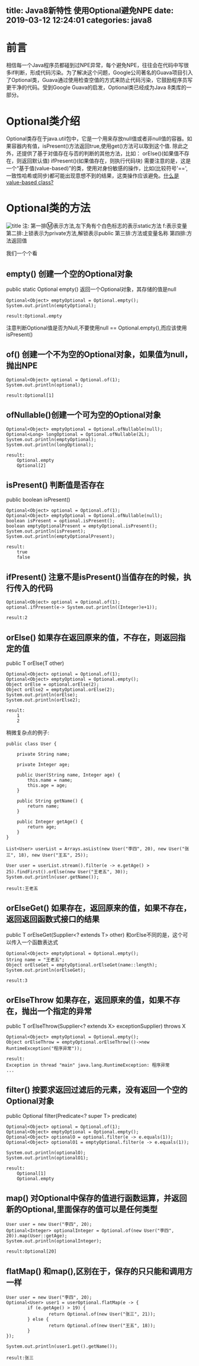 title: Java8新特性 使用Optional避免NPE
date: 2019-03-12 12:24:01
categories: java8
---
# 前言
相信每一个Java程序员都碰到过NPE异常，每个避免NPE，往往会在代码中写很多if判断，形成代码污染。为了解决这个问题，Google公司著名的Guava项目引入了Optional类，Guava通过使用检查空值的方式来防止代码污染，它鼓励程序员写更干净的代码。受到Google Guava的启发，Optional类已经成为Java 8类库的一部分。

<!-- more --> 

# Optional类介绍
Optional类存在于java.util包中，它是一个用来存放null值或者非null值的容器。如果容器内有值，isPresent()方法返回true,使用get()方法可以取到这个值.
除此之外，还提供了基于对值存在与否的判断的其他方法，比如：
orElse()(如果值不存在，则返回默认值)
ifPresent()(如果值存在，则执行代码块)
需要注意的是，这是一个“基于值(value-based)”的类，使用对身份敏感的操作，比如(比较符号'==',一致性哈希或同步)都可能出现意想不到的结果，这类操作应该避免。[什么是value-based class?](https://docs.oracle.com/javase/8/docs/api/java/lang/doc-files/ValueBased.html)

# Optional类的方法
![title](https://keji-image.oss-cn-hangzhou.aliyuncs.com/super-blog/2018-10-20_172111.png)
注:
第一排:m:表示方法,左下角有个白色标志的表示static方法 f:表示变量
第二排:上锁表示为private方法,解锁表示public
第三排:方法或变量名称
第四排:方法返回值

我们一个个看
## empty() 创建一个空的Optional对象
public static<T> Optional<T> empty()
返回一个Optional对象，其存储的值是null
```
Optional<Object> emptyOptional = Optional.empty();
System.out.println(emptyOptional);

result:Optional.empty
```
注意判断Optional值是否为Null,不要使用null == Optional.empty(),而应该使用isPresent()

## of() 创建一个不为空的Optional对象，如果值为null，抛出NPE
```
Optional<Object> optional = Optional.of(1);
System.out.println(optional);

result:Optional[1]
```

## ofNullable()创建一个可为空的Optional对象
```
Optional<Object> emptyOptional = Optional.ofNullable(null);
Optional<Long> longOptional = Optional.ofNullable(2L);
System.out.println(emptyOptional);
System.out.println(longOptional);

result:
	Optional.empty
	Optional[2]
```
## isPresent() 判断值是否存在
public boolean isPresent()
```
Optional<Object> optional = Optional.of(1);
Optional<Object> emptyOptional = Optional.ofNullable(null);
boolean isPresent = optional.isPresent();
boolean emptyOptionalPresent = emptyOptional.isPresent();
System.out.println(isPresent);
System.out.println(emptyOptionalPresent);

result:
	true
	false
```
## ifPresent() 注意不是isPresent()当值存在的时候，执行传入的代码
```
Optional<Object> optional = Optional.of(1);
optional.ifPresent(e-> System.out.println((Integer)e+1));

result:2
```

## orElse() 如果存在返回原来的值，不存在，则返回指定的值

public T orElse(T other)

```
Optional<Object> optional = Optional.of(1);
Optional<Object> emptyOptional = Optional.empty();
Object orElse = optional.orElse(2);
Object orElse2 = emptyOptional.orElse(2);
System.out.println(orElse);
System.out.println(orElse2);

result:
	1
	2
```

稍微复杂点的例子:
```
public class User {

    private String name;

    private Integer age;

    public User(String name, Integer age) {
        this.name = name;
        this.age = age;
    }

    public String getName() {
        return name;
    }

    public Integer getAge() {
        return age;
    }
}

List<User> userList = Arrays.asList(new User("李四", 20), new User("张三", 18), new User("王五", 25));

User user = userList.stream().filter(e -> e.getAge() > 25).findFirst().orElse(new User("王老五", 30));
System.out.println(user.getName());

result:王老五
```

## orElseGet() 如果存在，返回原来的值，如果不存在，返回返回函数式接口的结果

public T orElseGet(Supplier<? extends T> other)
和orElse不同的是，这个可以传入一个函数表达式
```
Optional<Object> emptyOptional = Optional.empty();
String name = "王老五";
Object orElseGet = emptyOptional.orElseGet(name::length);
System.out.println(orElseGet);

result:3
```

## orElseThrow 如果存在，返回原来的值，如果不存在，抛出一个指定的异常

public <X extends Throwable> T orElseThrow(Supplier<? extends X> exceptionSupplier) throws X

```
Optional<Object> emptyOptional = Optional.empty();
Object orElseThrow = emptyOptional.orElseThrow(()->new RuntimeException("程序异常"));

result:
Exception in thread "main" java.lang.RuntimeException: 程序异常
...
```

## filter() 按要求返回过滤后的元素，没有返回一个空的Optional对象

public Optional<T> filter(Predicate<? super T> predicate)
```
Optional<Object> optional = Optional.of(1);
Optional<Object> emptyOptional = Optional.empty();
Optional<Object> optionalO = optional.filter(e -> e.equals(1));
Optional<Object> optionalO1 = emptyOptional.filter(e -> e.equals(1));

System.out.println(optionalO);
System.out.println(optionalO1);

result:
	Optional[1]
	Optional.empty
```

## map() 对Optional中保存的值进行函数运算，并返回新的Optional,里面保存的值可以是任何类型
```
User user = new User("李四", 20);
Optional<Integer> optionalInteger = Optional.of(new User("李四", 20)).map(User::getAge);
System.out.println(optionalInteger);

result:Optional[20]
```
## flatMap() 和map(),区别在于，保存的只只能和调用方一样
```
User user = new User("李四", 20);
Optional<User> user1 = userOptional.flatMap(e -> {
		if (e.getAge() > 19) {
				return Optional.of(new User("张三", 21));
		} else {
				return Optional.of(new User("王五", 18));
		}
});

System.out.println(user1.get().getName());

result:张三
```



